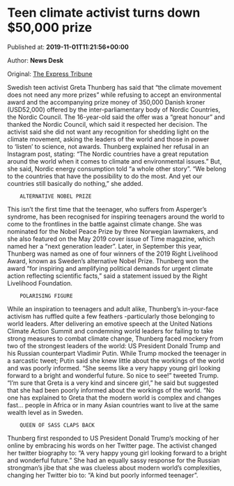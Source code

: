 
# Teen climate activist turns down $50,000 prize

Published at: **2019-11-01T11:21:56+00:00**

Author: **News Desk**

Original: [The Express Tribune](https://tribune.com.pk/story/2090778/9-teen-climate-activist-turns-50000-prize/)

Swedish teen activist Greta Thunberg has said that “the climate movement does not need any more prizes” while refusing to accept an environmental award and the accompanying prize money of 350,000 Danish kroner (USD52,000) offered by the inter-parliamentary body of Nordic Countries, the Nordic Council.
The 16-year-old said the offer was a “great honour” and thanked the Nordic Council, which said it respected her decision.
The activist said she did not want any recognition for shedding light on the climate movement, asking the leaders of the world and those in power to ‘listen’ to science, not awards.
Thunberg explained her refusal in an Instagram post, stating: “The Nordic countries have a great reputation around the world when it comes to climate and environmental issues.” But, she said, Nordic energy consumption told “a whole other story”.
“We belong to the countries that have the possibility to do the most. And yet our countries still basically do nothing,” she added.

        ALTERNATIVE NOBEL PRIZE 
      
This isn’t the first time that the teenager, who suffers from Asperger’s syndrome, has been recognised for inspiring teenagers around the world to come to the frontlines in the battle against climate change.
She was nominated for the Nobel Peace Prize by three Norwegian lawmakers, and she also featured on the May 2019 cover issue of Time magazine, which named her a “next generation leader”.
Later, in September this year, Thunberg was named as one of four winners of the 2019 Right Livelihood Award, known as Sweden’s alternative Nobel Prize.
Thunberg won the award “for inspiring and amplifying political demands for urgent climate action reflecting scientific facts,” said a statement issued by the Right Livelihood Foundation.

        POLARISING FIGURE
      
While an inspiration to teenagers and adult alike, Thunberg’s in-your-face activism has ruffled quite a few feathers -particularly those belonging to world leaders.
After delivering an emotive speech at the United Nations Climate Action Summit and condemning world leaders for failing to take strong measures to combat climate change, Thunberg faced mockery from two of the strongest leaders of the world: US President Donald Trump and his Russian counterpart Vladimir Putin.
While Trump mocked the teenager in a sarcastic tweet; Putin said she knew little about the workings of the world and was poorly informed.
“She seems like a very happy young girl looking forward to a bright and wonderful future. So nice to see!” tweeted Trump.
“I’m sure that Greta is a very kind and sincere girl,” he said but suggested that she had been poorly informed about the workings of the world.
“No one has explained to Greta that the modern world is complex and changes fast… people in Africa or in many Asian countries want to live at the same wealth level as in Sweden.

        QUEEN OF SASS CLAPS BACK
      
Thunberg first responded to US President Donald Trump’s mocking of her online by embracing his words on her Twitter page.
The activist changed her twitter biography to: “A very happy young girl looking forward to a bright and wonderful future.”
She had an equally sassy response for the Russian strongman’s jibe that she was clueless about modern world’s complexities, changing her Twitter bio to: “A kind but poorly informed teenager”.
 
